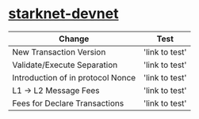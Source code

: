 # [starknet-devnet](https://github.com/Shard-Labs/starknet-devnet)

| Change                        | Test       |
| ----------------------------- | --------------------- |
| New Transaction Version | 'link to test' |
| Validate/Execute Separation | 'link to test' |
| Introduction of in protocol Nonce | 'link to test' |
| L1 -> L2 Message Fees | 'link to test' |
| Fees for Declare Transactions | 'link to test' |

